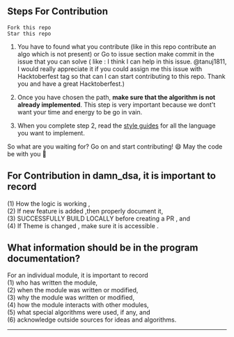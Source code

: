

## Steps For Contribution
    
    Fork this repo
    Star this repo
    
1. You have to found what  you  contribute (like in this repo contribute an algo which is not present) or Go to issue
       section make commit in the issue that you can solve 
       ( like : I think I can help in this issue.
        @tanuj1811, I would really appreciate it if you could assign me this issue with Hacktoberfest tag so that can I can start contributing to this repo.
        Thank you and have a great Hacktoberfest.)

2. Once you have chosen the path, **make sure that the algorithm is not already implemented**. This step is very important because we dont't want your time and             energy to be go in vain.

3. When you complete step 2, read the [style guides](https://github.com/tanuj1811/damn_dsa/blob/main/coding_styles.md) for all the language you want to implement.          
 

So what are you waiting for? Go on and start contributing! :smile: May the code be with you :metal:

## For Contribution in damn_dsa, it is important to record 
(1) How the logic is working , <br>
(2) If new feature is added ,then properly document it, <br>
(3) SUCCESSFULLY BUILD LOCALLY before  creating a PR , and <br>
(4) If Theme is changed , make sure it is accessible .<br>

## What information should be in the program documentation?
For an individual module, it is important to record <br>
(1) who has written the module, <br>
(2) when the module was written or modified, <br>
(3) why the module was written or modified, <br>
(4) how the module interacts with other modules, <br>
(5) what special algorithms were used, if any, and <br>
(6) acknowledge outside sources for ideas and algorithms. <br>
<hr>


